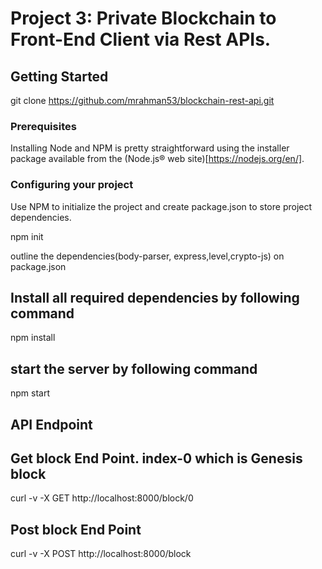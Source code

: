 # Project 3: Private Blockchain to Front-End Client via Rest APIs.


## Getting Started

git clone https://github.com/mrahman53/blockchain-rest-api.git

### Prerequisites

Installing Node and NPM is pretty straightforward using the installer package available from the (Node.js® web site)[https://nodejs.org/en/].

### Configuring your project

Use NPM to initialize the project and create package.json to store project dependencies.

npm init

outline the dependencies(body-parser, express,level,crypto-js) on package.json


## Install all required dependencies by following command

npm install 

## start the server by following command

npm start

## API Endpoint
## Get block End Point. index-0 which is Genesis block
curl -v -X GET http://localhost:8000/block/0

## Post block End Point
curl -v -X POST http://localhost:8000/block

